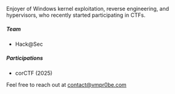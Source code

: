 Enjoyer of Windows kernel exploitation, reverse engineering, and hypervisors, who recently started participating in CTFs.

##### Team
- Hack@Sec

##### Participations
- corCTF (2025)

Feel free to reach out at contact@vmpr0be.com
